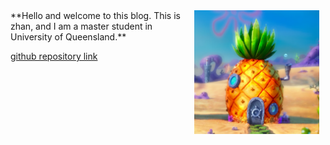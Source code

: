 <img src="/images/pineapple.png" alt="pineapple house" width="200" align="right" style="margin-right: 10px;"/>
**Hello and welcome to this blog. This is zhan, and I am a master student in University of Queensland.**


[github repository link](https://github.com/shizhan1109/shizhan1109.github.io)

